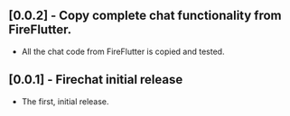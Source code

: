 ## [0.0.2] - Copy complete chat functionality from FireFlutter.

- All the chat code from FireFlutter is copied and tested.

## [0.0.1] - Firechat initial release

- The first, initial release.
